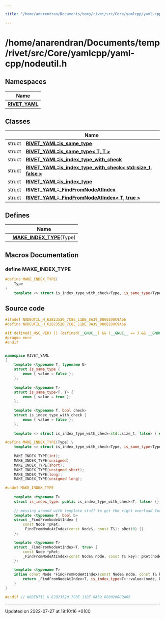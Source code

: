 ```yaml
---

title: "/home/anarendran/Documents/temp/rivet/src/Core/yamlcpp/yaml-cpp/nodeutil.h"

---
```


# /home/anarendran/Documents/temp/rivet/src/Core/yamlcpp/yaml-cpp/nodeutil.h



## Namespaces

| Name           |
| -------------- |
| **[RIVET_YAML](http://example.org/namespaces/namespacerivet__yaml/)**  |

## Classes

|                | Name           |
| -------------- | -------------- |
| struct | **[RIVET_YAML::is_same_type](http://example.org/classes/structrivet__yaml_1_1is__same__type/)**  |
| struct | **[RIVET_YAML::is_same_type< T, T >](http://example.org/classes/structrivet__yaml_1_1is__same__type_3_01t_00_01t_01_4/)**  |
| struct | **[RIVET_YAML::is_index_type_with_check](http://example.org/classes/structrivet__yaml_1_1is__index__type__with__check/)**  |
| struct | **[RIVET_YAML::is_index_type_with_check< std::size_t, false >](http://example.org/classes/structrivet__yaml_1_1is__index__type__with__check_3_01std_1_1size__t_00_01false_01_4/)**  |
| struct | **[RIVET_YAML::is_index_type](http://example.org/classes/structrivet__yaml_1_1is__index__type/)**  |
| struct | **[RIVET_YAML::_FindFromNodeAtIndex](http://example.org/classes/structrivet__yaml_1_1__findfromnodeatindex/)**  |
| struct | **[RIVET_YAML::_FindFromNodeAtIndex< T, true >](http://example.org/classes/structrivet__yaml_1_1__findfromnodeatindex_3_01t_00_01true_01_4/)**  |

## Defines

|                | Name           |
| -------------- | -------------- |
|  | **[MAKE_INDEX_TYPE](http://example.org/files/nodeutil_8h/#define-make-index-type)**(Type)  |




## Macros Documentation

### define MAKE_INDEX_TYPE

```cpp
#define MAKE_INDEX_TYPE(
    Type
)
	template <> struct is_index_type_with_check<Type, is_same_type<Type, std::size_t>::value> { enum { value = true }; }
```


## Source code

```cpp
#ifndef NODEUTIL_H_62B23520_7C8E_11DE_8A39_0800200C9A66
#define NODEUTIL_H_62B23520_7C8E_11DE_8A39_0800200C9A66

#if defined(_MSC_VER) || (defined(__GNUC__) && (__GNUC__ == 3 && __GNUC_MINOR__ >= 4) || (__GNUC__ >= 4)) // GCC supports "pragma once" correctly since 3.4
#pragma once
#endif


namespace RIVET_YAML
{
    template <typename T, typename U>
    struct is_same_type {
        enum { value = false };
    };
    
    template <typename T>
    struct is_same_type<T, T> {
        enum { value = true };
    };
    
    template <typename T, bool check>
    struct is_index_type_with_check {
        enum { value = false };
    };
    
    template <> struct is_index_type_with_check<std::size_t, false> { enum { value = true }; };

#define MAKE_INDEX_TYPE(Type) \
    template <> struct is_index_type_with_check<Type, is_same_type<Type, std::size_t>::value> { enum { value = true }; }
    
    MAKE_INDEX_TYPE(int);
    MAKE_INDEX_TYPE(unsigned);
    MAKE_INDEX_TYPE(short);
    MAKE_INDEX_TYPE(unsigned short);
    MAKE_INDEX_TYPE(long);
    MAKE_INDEX_TYPE(unsigned long);

#undef MAKE_INDEX_TYPE
    
    template <typename T>
    struct is_index_type: public is_index_type_with_check<T, false> {};
    
    // messing around with template stuff to get the right overload for operator [] for a sequence
    template <typename T, bool b>
    struct _FindFromNodeAtIndex {
        const Node *pRet;
        _FindFromNodeAtIndex(const Node&, const T&): pRet(0) {}
    };

    template <typename T>
    struct _FindFromNodeAtIndex<T, true> {
        const Node *pRet;
        _FindFromNodeAtIndex(const Node& node, const T& key): pRet(node.FindAtIndex(static_cast<std::size_t>(key))) {}
    };

    template <typename T>
    inline const Node *FindFromNodeAtIndex(const Node& node, const T& key) {
        return _FindFromNodeAtIndex<T, is_index_type<T>::value>(node, key).pRet;
    }
}

#endif // NODEUTIL_H_62B23520_7C8E_11DE_8A39_0800200C9A66
```


-------------------------------

Updated on 2022-07-27 at 19:10:16 +0100
